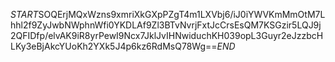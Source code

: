 $START$SOQErjMQxWzns9xmriXkGXpPZgT4m1LXVbj6/iJ0iYWVKmMmOtM7Lhhl2f9ZyJwbNWphnWfi0YKDLAf9Zl3BTvNvrjFxtJcCrsEsQM7KSGzir5LQJ9j2QFIDfp/elvAK9iR8yrPewI9Ncx7JklJvIHNwiduchKH039opL3Guyr2eJzzbcHLKy3eBjAkcYUoKh2YXk5J4p6kz6RdMsQ78Wg==$END$